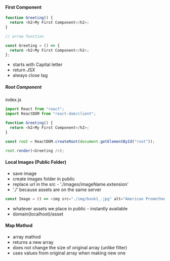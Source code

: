 #### First Component

```js
function Greeting() {
  return <h2>My First Component</h2>;
}

// arrow function

const Greeting = () => {
  return <h2>My First Component</h2>;
};
```

- starts with Capital letter
- return JSX
- always close tag <Greeting/>

##### Root Component

index.js

```js
import React from "react";
import ReactDOM from "react-dom/client";

function Greeting() {
  return <h2>My First Component</h2>;
}

const root = ReactDOM.createRoot(document.getElementById("root"));

root.render(<Greeting />);
```

#### Local Images (Public Folder)

- save image
- create images folder in public
- replace url in the src - './images/imageName.extension'
- './' because assets are on the same server

```js
const Image = () => <img src="./img/book1_.jpg" alt="American Prometheus" />;
```

- whatever assets we place in public - instantly available
- domain(localhost)/asset

#### Map Mathod

- array mathod
- returns a new array
- does not change the size of original array (unlike filter)
- uses values from original array when making new one
